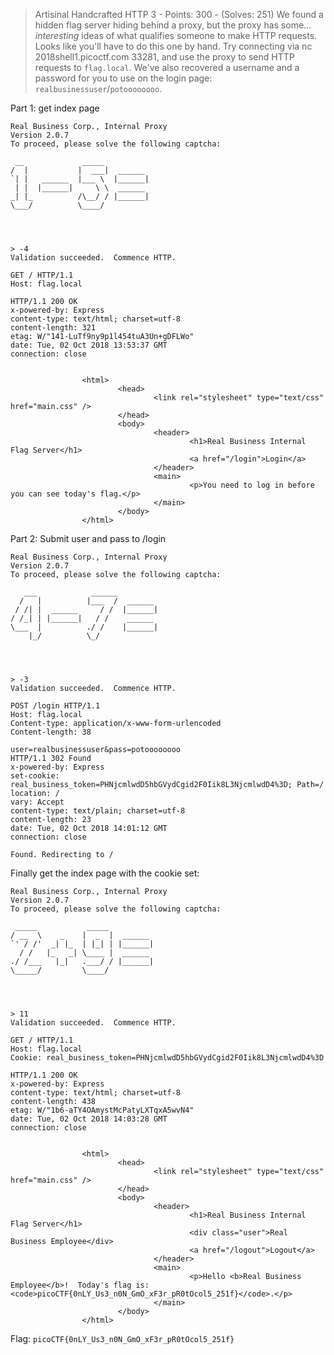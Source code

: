 > Artisinal Handcrafted HTTP 3 - Points: 300 - (Solves: 251)
> We found a hidden flag server hiding behind a proxy, but the proxy has some... _interesting_ ideas of what qualifies someone to make HTTP requests. Looks like you'll have to do this one by hand. Try connecting via nc 2018shell1.picoctf.com 33281, and use the proxy to send HTTP requests to `flag.local`. We've also recovered a username and a password for you to use on the login page: `realbusinessuser`/`potoooooooo`.

Part 1: get index page
```
Real Business Corp., Internal Proxy
Version 2.0.7
To proceed, please solve the following captcha:

 __             _____
/  |           |  ___|  ______
`| |   ______  |___ \  |______|
 | |  |______|     \ \  ______
_| |_          /\__/ / |______|
\___/          \____/




> -4
Validation succeeded.  Commence HTTP.

GET / HTTP/1.1
Host: flag.local

HTTP/1.1 200 OK
x-powered-by: Express
content-type: text/html; charset=utf-8
content-length: 321
etag: W/"141-LuTf9ny9p1l454tuA3Un+gDFLWo"
date: Tue, 02 Oct 2018 13:53:37 GMT
connection: close


                <html>
                        <head>
                                <link rel="stylesheet" type="text/css" href="main.css" />
                        </head>
                        <body>
                                <header>
                                        <h1>Real Business Internal Flag Server</h1>
                                        <a href="/login">Login</a>
                                </header>
                                <main>
                                        <p>You need to log in before you can see today's flag.</p>
                                </main>
                        </body>
                </html>
```

Part 2: Submit user and pass to /login
```
Real Business Corp., Internal Proxy
Version 2.0.7
To proceed, please solve the following captcha:

   ___            ______
  /   |          |___  /  ______
 / /| |  ______     / /  |______|
/ /_| | |______|   / /    ______
\___  |          ./ /    |______|
    |_/          \_/




> -3
Validation succeeded.  Commence HTTP.

POST /login HTTP/1.1
Host: flag.local
Content-type: application/x-www-form-urlencoded
Content-length: 38

user=realbusinessuser&pass=potoooooooo
HTTP/1.1 302 Found
x-powered-by: Express
set-cookie: real_business_token=PHNjcmlwdD5hbGVydCgid2F0Iik8L3NjcmlwdD4%3D; Path=/
location: /
vary: Accept
content-type: text/plain; charset=utf-8
content-length: 23
date: Tue, 02 Oct 2018 14:01:12 GMT
connection: close

Found. Redirecting to /
```


Finally get the index page with the cookie set:
```
Real Business Corp., Internal Proxy
Version 2.0.7
To proceed, please solve the following captcha:

 _____           _____
/ __  \    _    |  _  |  ______
`' / /'  _| |_  | |_| | |______|
  / /   |_   _| \____ |  ______
./ /___   |_|   .___/ / |______|
\_____/         \____/




> 11
Validation succeeded.  Commence HTTP.

GET / HTTP/1.1
Host: flag.local
Cookie: real_business_token=PHNjcmlwdD5hbGVydCgid2F0Iik8L3NjcmlwdD4%3D

HTTP/1.1 200 OK
x-powered-by: Express
content-type: text/html; charset=utf-8
content-length: 438
etag: W/"1b6-aTY4OAmystMcPatyLXTqxA5wvN4"
date: Tue, 02 Oct 2018 14:03:28 GMT
connection: close


                <html>
                        <head>
                                <link rel="stylesheet" type="text/css" href="main.css" />
                        </head>
                        <body>
                                <header>
                                        <h1>Real Business Internal Flag Server</h1>
                                        <div class="user">Real Business Employee</div>
                                        <a href="/logout">Logout</a>
                                </header>
                                <main>
                                        <p>Hello <b>Real Business Employee</b>!  Today's flag is: <code>picoCTF{0nLY_Us3_n0N_GmO_xF3r_pR0tOcol5_251f}</code>.</p>
                                </main>
                        </body>
                </html>
```

Flag: `picoCTF{0nLY_Us3_n0N_GmO_xF3r_pR0tOcol5_251f}`
